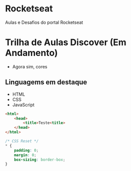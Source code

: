 # Rocketseat
Aulas e Desafios do portal Rocketseat

# Trilha de Aulas Discover (Em Andamento)

* Agora sim, cores

## Linguagems em destaque

 * HTML
 * CSS
 * JavaScript

~~~html
<html>
    <head>
        <title>Teste<title>
    </head>
</html>

~~~
~~~css
/* CSS Reset */
* {
    padding: 0;
    margin: 0;
    box-sizing: border-box;
}
~~~